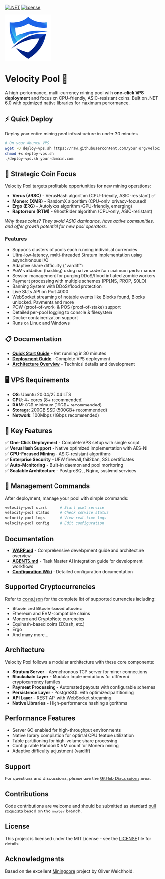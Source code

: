 [![.NET](https://github.com/Lazydayz137/velocity-pool/actions/workflows/dotnet.yml/badge.svg)](https://github.com/Lazydayz137/velocity-pool/actions/workflows/dotnet.yml)
[![license](https://img.shields.io/github/license/mashape/apistatus.svg)]()

<img src="https://github.com/Lazydayz137/velocity-pool/raw/master/logo.png" width="150">

# Velocity Pool 🚀

A high-performance, multi-currency mining pool with **one-click VPS deployment** and focus on CPU-friendly, ASIC-resistant coins. Built on .NET 6.0 with optimized native libraries for maximum performance.

## ⚡ Quick Deploy

Deploy your entire mining pool infrastructure in under 30 minutes:

```bash
# On your Ubuntu VPS
wget -O deploy-vps.sh https://raw.githubusercontent.com/your-org/velocity-pool/main/deployment/deploy-vps.sh
chmod +x deploy-vps.sh
./deploy-vps.sh your-domain.com
```

## 🎯 Strategic Coin Focus

Velocity Pool targets profitable opportunities for new mining operations:

- **Verus (VRSC)** - VerusHash algorithm (CPU-friendly, ASIC-resistant) ✅
- **Monero (XMR)** - RandomX algorithm (CPU-only, privacy-focused)
- **Ergo (ERG)** - Autolykos algorithm (GPU-friendly, emerging)
- **Raptoreum (RTM)** - GhostRider algorithm (CPU-only, ASIC-resistant)

*Why these coins? They avoid ASIC dominance, have active communities, and offer growth potential for new pool operators.*

### Features

- Supports clusters of pools each running individual currencies
- Ultra-low-latency, multi-threaded Stratum implementation using asynchronous I/O
- Adaptive share difficulty ("vardiff")
- PoW validation (hashing) using native code for maximum performance
- Session management for purging DDoS/flood initiated zombie workers
- Payment processing with multiple schemes (PPLNS, PROP, SOLO)
- Banning System with DDoS/flood protection
- Live Stats API on Port 4000
- WebSocket streaming of notable events like Blocks found, Blocks unlocked, Payments and more
- POW (proof-of-work) & POS (proof-of-stake) support
- Detailed per-pool logging to console & filesystem
- Docker containerization support
- Runs on Linux and Windows

## 📋 Documentation

- **[Quick Start Guide](docs/QUICK_START.md)** - Get running in 30 minutes
- **[Deployment Guide](docs/DEPLOYMENT.md)** - Complete VPS deployment
- **[Architecture Overview](WARP.md)** - Technical details and development

## 🖥️ VPS Requirements

- **OS**: Ubuntu 20.04/22.04 LTS
- **CPU**: 4+ cores (8+ recommended)
- **RAM**: 8GB minimum (16GB+ recommended) 
- **Storage**: 200GB SSD (500GB+ recommended)
- **Network**: 100Mbps (1Gbps recommended)

## 🚀 Key Features

✅ **One-Click Deployment** - Complete VPS setup with single script  
✅ **VerusHash Support** - Native optimized implementation with AES-NI  
✅ **CPU-Focused Mining** - ASIC-resistant algorithms  
✅ **Enterprise Security** - UFW firewall, fail2ban, SSL certificates  
✅ **Auto-Monitoring** - Built-in daemon and pool monitoring  
✅ **Scalable Architecture** - PostgreSQL, Nginx, systemd services

## 🔧 Management Commands

After deployment, manage your pool with simple commands:

```bash
velocity-pool start      # Start pool service
velocity-pool status     # Check service status
velocity-pool logs       # View real-time logs
velocity-pool config     # Edit configuration
```

## Documentation

- **[WARP.md](WARP.md)** - Comprehensive development guide and architecture overview
- **[AGENTS.md](AGENTS.md)** - Task Master AI integration guide for development workflows
- **[Configuration Wiki](https://github.com/Lazydayz137/velocity-pool/wiki/Configuration)** - Detailed configuration documentation

## Supported Cryptocurrencies

Refer to [coins.json](src/Miningcore/coins.json) for the complete list of supported currencies including:
- Bitcoin and Bitcoin-based altcoins
- Ethereum and EVM-compatible chains
- Monero and CryptoNote currencies
- Equihash-based coins (ZCash, etc.)
- Ergo
- And many more...

## Architecture

Velocity Pool follows a modular architecture with these core components:

- **Stratum Server** - Asynchronous TCP server for miner connections
- **Blockchain Layer** - Modular implementations for different cryptocurrency families
- **Payment Processing** - Automated payouts with configurable schemes
- **Persistence Layer** - PostgreSQL with optimized partitioning
- **API Layer** - REST API with WebSocket streaming
- **Native Libraries** - High-performance hashing algorithms

## Performance Features

- Server GC enabled for high-throughput environments
- Native library compilation for optimal CPU feature utilization
- Table partitioning for high-volume share processing
- Configurable RandomX VM count for Monero mining
- Adaptive difficulty adjustment (vardiff)

## Support

For questions and discussions, please use the [GitHub Discussions](https://github.com/Lazydayz137/velocity-pool/discussions) area.

## Contributions

Code contributions are welcome and should be submitted as standard [pull requests](https://docs.github.com/en/pull-requests) based on the `master` branch.

## License

This project is licensed under the MIT License - see the [LICENSE](LICENSE) file for details.

## Acknowledgments

Based on the excellent [Miningcore](https://github.com/oliverw/miningcore) project by Oliver Weichhold.
